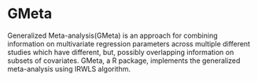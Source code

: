 # GMeta
Generalized Meta-analysis(GMeta) is an approach for combining information on multivariate regression parameters across multiple different studies which have different, but, possibly overlapping information on subsets of covariates.
GMeta, a R package,  implements the generalized meta-analysis using IRWLS algorithm.
